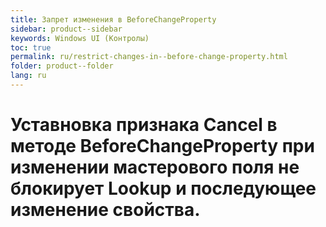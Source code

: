```yaml
---
title: Запрет изменения в BeforeChangeProperty 
sidebar: product--sidebar
keywords: Windows UI (Контролы)
toc: true
permalink: ru/restrict-changes-in--before-change-property.html
folder: product--folder
lang: ru
---
```


# Уставновка признака Cancel в методе BeforeChangeProperty при изменении мастерового поля не блокирует Lookup и последующее изменение свойства.